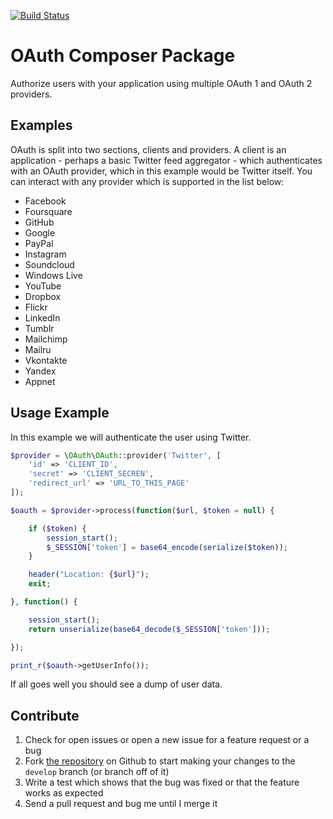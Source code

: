 [![Build Status](https://secure.travis-ci.org/chrisnharvey/oauth.png)](http://travis-ci.org/chrisnharvey/oauth)

# OAuth Composer Package

Authorize users with your application using multiple OAuth 1 and OAuth 2 providers.

## Examples

OAuth is split into two sections, clients and providers. A client is an application - perhaps a basic Twitter feed aggregator - which 
authenticates with an OAuth provider, which in this example would be Twitter itself. You can interact with any provider which is supported in the list below:

- Facebook
- Foursquare
- GitHub
- Google
- PayPal
- Instagram
- Soundcloud
- Windows Live
- YouTube
- Dropbox
- Flickr
- LinkedIn
- Tumblr
- Mailchimp
- Mailru
- Vkontakte
- Yandex
- Appnet

## Usage Example

In this example we will authenticate the user using Twitter.

```php
$provider = \OAuth\OAuth::provider('Twitter', [
	'id' => 'CLIENT_ID',
	'secret' => 'CLIENT_SECREN',
	'redirect_url' => 'URL_TO_THIS_PAGE'
]);

$oauth = $provider->process(function($url, $token = null) {

    if ($token) {
        session_start();
        $_SESSION['token'] = base64_encode(serialize($token));
    }

    header("Location: {$url}");
    exit;

}, function() {

    session_start();
    return unserialize(base64_decode($_SESSION['token']));

});

print_r($oauth->getUserInfo());
```

If all goes well you should see a dump of user data.

Contribute
----------

1. Check for open issues or open a new issue for a feature request or a bug
2. Fork [the repository][] on Github to start making your changes to the
    `develop` branch (or branch off of it)
3. Write a test which shows that the bug was fixed or that the feature works as expected
4. Send a pull request and bug me until I merge it

[the repository]: https://github.com/chrisnharvey/oauth
